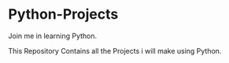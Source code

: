 # Python-Projects
Join me in learning Python.

This Repository Contains all the Projects i will make using Python.
